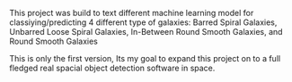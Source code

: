 This project was build to text different machine learning model for classiying/predicting 4 different type of galaxies:  Barred Spiral Galaxies, Unbarred Loose Spiral Galaxies, In-Between Round Smooth Galaxies, and Round Smooth Galaxies

This is only the first version, Its my goal to expand this project on to a full fledged real spacial object detection software in space.

